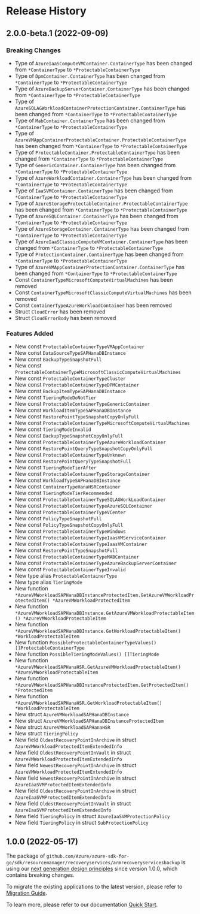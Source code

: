 # Release History

## 2.0.0-beta.1 (2022-09-09)
### Breaking Changes

- Type of `AzureIaaSComputeVMContainer.ContainerType` has been changed from `*ContainerType` to `*ProtectableContainerType`
- Type of `DpmContainer.ContainerType` has been changed from `*ContainerType` to `*ProtectableContainerType`
- Type of `AzureBackupServerContainer.ContainerType` has been changed from `*ContainerType` to `*ProtectableContainerType`
- Type of `AzureSQLAGWorkloadContainerProtectionContainer.ContainerType` has been changed from `*ContainerType` to `*ProtectableContainerType`
- Type of `MabContainer.ContainerType` has been changed from `*ContainerType` to `*ProtectableContainerType`
- Type of `AzureVMAppContainerProtectableContainer.ProtectableContainerType` has been changed from `*ContainerType` to `*ProtectableContainerType`
- Type of `ProtectableContainer.ProtectableContainerType` has been changed from `*ContainerType` to `*ProtectableContainerType`
- Type of `GenericContainer.ContainerType` has been changed from `*ContainerType` to `*ProtectableContainerType`
- Type of `AzureWorkloadContainer.ContainerType` has been changed from `*ContainerType` to `*ProtectableContainerType`
- Type of `IaaSVMContainer.ContainerType` has been changed from `*ContainerType` to `*ProtectableContainerType`
- Type of `AzureStorageProtectableContainer.ProtectableContainerType` has been changed from `*ContainerType` to `*ProtectableContainerType`
- Type of `AzureSQLContainer.ContainerType` has been changed from `*ContainerType` to `*ProtectableContainerType`
- Type of `AzureStorageContainer.ContainerType` has been changed from `*ContainerType` to `*ProtectableContainerType`
- Type of `AzureIaaSClassicComputeVMContainer.ContainerType` has been changed from `*ContainerType` to `*ProtectableContainerType`
- Type of `ProtectionContainer.ContainerType` has been changed from `*ContainerType` to `*ProtectableContainerType`
- Type of `AzureVMAppContainerProtectionContainer.ContainerType` has been changed from `*ContainerType` to `*ProtectableContainerType`
- Const `ContainerTypeMicrosoftComputeVirtualMachines` has been removed
- Const `ContainerTypeMicrosoftClassicComputeVirtualMachines` has been removed
- Const `ContainerTypeAzureWorkloadContainer` has been removed
- Struct `CloudError` has been removed
- Struct `CloudErrorBody` has been removed

### Features Added

- New const `ProtectableContainerTypeVMAppContainer`
- New const `DataSourceTypeSAPHanaDBInstance`
- New const `BackupTypeSnapshotFull`
- New const `ProtectableContainerTypeMicrosoftClassicComputeVirtualMachines`
- New const `ProtectableContainerTypeCluster`
- New const `ProtectableContainerTypeDPMContainer`
- New const `BackupItemTypeSAPHanaDBInstance`
- New const `TieringModeDoNotTier`
- New const `ProtectableContainerTypeGenericContainer`
- New const `WorkloadItemTypeSAPHanaDBInstance`
- New const `RestorePointTypeSnapshotCopyOnlyFull`
- New const `ProtectableContainerTypeMicrosoftComputeVirtualMachines`
- New const `TieringModeInvalid`
- New const `BackupTypeSnapshotCopyOnlyFull`
- New const `ProtectableContainerTypeAzureWorkloadContainer`
- New const `RestorePointQueryTypeSnapshotCopyOnlyFull`
- New const `ProtectableContainerTypeUnknown`
- New const `RestorePointQueryTypeSnapshotFull`
- New const `TieringModeTierAfter`
- New const `ProtectableContainerTypeStorageContainer`
- New const `WorkloadTypeSAPHanaDBInstance`
- New const `ContainerTypeHanaHSRContainer`
- New const `TieringModeTierRecommended`
- New const `ProtectableContainerTypeSQLAGWorkLoadContainer`
- New const `ProtectableContainerTypeAzureSQLContainer`
- New const `ProtectableContainerTypeVCenter`
- New const `PolicyTypeSnapshotFull`
- New const `PolicyTypeSnapshotCopyOnlyFull`
- New const `ProtectableContainerTypeWindows`
- New const `ProtectableContainerTypeIaasVMServiceContainer`
- New const `ProtectableContainerTypeIaasVMContainer`
- New const `RestorePointTypeSnapshotFull`
- New const `ProtectableContainerTypeMABContainer`
- New const `ProtectableContainerTypeAzureBackupServerContainer`
- New const `ProtectableContainerTypeInvalid`
- New type alias `ProtectableContainerType`
- New type alias `TieringMode`
- New function `*AzureVMWorkloadSAPHanaDBInstanceProtectedItem.GetAzureVMWorkloadProtectedItem() *AzureVMWorkloadProtectedItem`
- New function `*AzureVMWorkloadSAPHanaDBInstance.GetAzureVMWorkloadProtectableItem() *AzureVMWorkloadProtectableItem`
- New function `*AzureVMWorkloadSAPHanaDBInstance.GetWorkloadProtectableItem() *WorkloadProtectableItem`
- New function `PossibleProtectableContainerTypeValues() []ProtectableContainerType`
- New function `PossibleTieringModeValues() []TieringMode`
- New function `*AzureVMWorkloadSAPHanaHSR.GetAzureVMWorkloadProtectableItem() *AzureVMWorkloadProtectableItem`
- New function `*AzureVMWorkloadSAPHanaDBInstanceProtectedItem.GetProtectedItem() *ProtectedItem`
- New function `*AzureVMWorkloadSAPHanaHSR.GetWorkloadProtectableItem() *WorkloadProtectableItem`
- New struct `AzureVMWorkloadSAPHanaDBInstance`
- New struct `AzureVMWorkloadSAPHanaDBInstanceProtectedItem`
- New struct `AzureVMWorkloadSAPHanaHSR`
- New struct `TieringPolicy`
- New field `OldestRecoveryPointInArchive` in struct `AzureVMWorkloadProtectedItemExtendedInfo`
- New field `OldestRecoveryPointInVault` in struct `AzureVMWorkloadProtectedItemExtendedInfo`
- New field `NewestRecoveryPointInArchive` in struct `AzureVMWorkloadProtectedItemExtendedInfo`
- New field `NewestRecoveryPointInArchive` in struct `AzureIaaSVMProtectedItemExtendedInfo`
- New field `OldestRecoveryPointInArchive` in struct `AzureIaaSVMProtectedItemExtendedInfo`
- New field `OldestRecoveryPointInVault` in struct `AzureIaaSVMProtectedItemExtendedInfo`
- New field `TieringPolicy` in struct `AzureIaaSVMProtectionPolicy`
- New field `TieringPolicy` in struct `SubProtectionPolicy`


## 1.0.0 (2022-05-17)

The package of `github.com/Azure/azure-sdk-for-go/sdk/resourcemanager/recoveryservices/armrecoveryservicesbackup` is using our [next generation design principles](https://azure.github.io/azure-sdk/general_introduction.html) since version 1.0.0, which contains breaking changes.

To migrate the existing applications to the latest version, please refer to [Migration Guide](https://aka.ms/azsdk/go/mgmt/migration).

To learn more, please refer to our documentation [Quick Start](https://aka.ms/azsdk/go/mgmt).